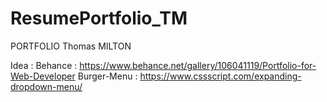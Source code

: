 # ResumePortfolio_TM
PORTFOLIO Thomas MILTON

Idea : Behance : https://www.behance.net/gallery/106041119/Portfolio-for-Web-Developer 
Burger-Menu : https://www.cssscript.com/expanding-dropdown-menu/ 

